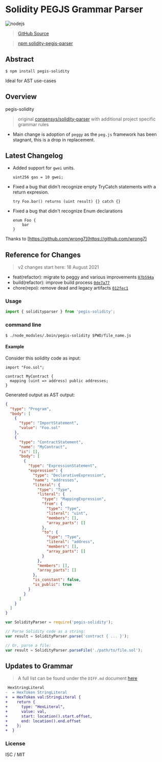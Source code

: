 # Solidity PEGJS Grammar Parser

![nodejs](https://github.com/sambacha/solidity-pegjs-parser/workflows/nodejs/badge.svg)

> [GitHub Source](https://github.com/sambacha/solidity-pegjs-parser)

> [npm solidity-pegjs-parser](https://www.npmjs.com/package/solidity-pegjs-parser)

## Abstract

`$ npm install pegis-solidity`

Ideal for AST use-cases

## Overview

pegis-solidity

> original
> [consensys/solidity-parser](https://github.com/ConsenSys/solidity-parser) with
> additional project specific grammar rules

- Main change is adoption of `peggy` as the `peg.js` framework has been
  stagnant, this is a drop in replacement.

## Latest Changelog

- Added support for `gwei` units.
    ```solidity
    uint256 gas = 10 gwei;
    ```
- Fixed a bug that didn't recognize empty TryCatch statements with a return expresion.
    ```solidity
    try Foo.bar() returns (uint result) {} catch {}
    ```
- Fixed a bug that didn't recognize Enum declarations
    ```solidity
    enum Foo {
        bar
    }
    ```

Thanks to [https://github.com/wrong7](https://github.com/wrong7)


## Reference for Changes

> v2 changes start here: 18 August 2021

- feat(refactor): migrate to peggy and various improvements
  [`87b594a`](https://github.com/sambacha/solidity-pegjs-parser/commit/87b594ad21e1221b5e3574ac8f69b5751a9ce4be)
- build(refactor): improve build process
  [`0de7a77`](https://github.com/sambacha/solidity-pegjs-parser/commit/0de7a774bf2edd51b03a865e435b30a02feb5313)
- chore(repo): remove dead and legacy artifacts
  [`012fec1`](https://github.com/sambacha/solidity-pegjs-parser/commit/012fec1b5000017a6125c38580d76a3299f597cc)


### Usage

```js
import { solidityparser } from 'pegis-solidity';
```

### command line

`$ ./node_modules/.boin/pegis-solidity $PWD/file_name.js`

#### Example

Consider this solidity code as input:

```solidity
import "Foo.sol";

contract MyContract {
  mapping (uint => address) public addresses;
}
```

Generated output as AST output:

```json
{
  "type": "Program",
  "body": [
    {
      "type": "ImportStatement",
      "value": "Foo.sol"
    },
    {
      "type": "ContractStatement",
      "name": "MyContract",
      "is": [],
      "body": [
        {
          "type": "ExpressionStatement",
          "expression": {
            "type": "DeclarativeExpression",
            "name": "addresses",
            "literal": {
              "type": "Type",
              "literal": {
                "type": "MappingExpression",
                "from": {
                  "type": "Type",
                  "literal": "uint",
                  "members": [],
                  "array_parts": []
                },
                "to": {
                  "type": "Type",
                  "literal": "address",
                  "members": [],
                  "array_parts": []
                }
              },
              "members": [],
              "array_parts": []
            },
            "is_constant": false,
            "is_public": true
          }
        }
      ]
    }
  ]
}
```

```js
var SolidityParser = require('pegis-solidity');

// Parse Solidity code as a string:
var result = SolidityParser.parse('contract { ... }');

// Or, parse a file:
var result = SolidityParser.parseFile('./path/to/file.sol');
```

## Updates to Grammar

> A full list can be found under the `DIFF.md` document [here](/docs/DIFF.md)

```diff
 HexStringLiteral
-  = HexToken StringLiteral
+  = HexToken val:StringLiteral {
+    return {
+      type: "HexLiteral",
+      value: val,
+      start: location().start.offset,
+      end: location().end.offset
+    };
+  }
```

### License

ISC / MIT

